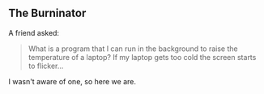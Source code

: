 ## The Burninator

A friend asked:

> What is a program that I can run in the background to raise the temperature of a laptop? If my laptop gets too cold the screen starts to flicker...

I wasn't aware of one, so here we are.